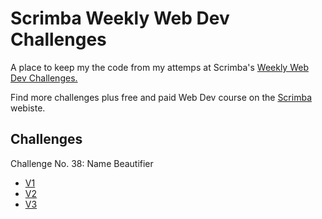 # Scrimba Weekly Web Dev Challenges
A place to keep my the code from my attemps at Scrimba's [Weekly Web Dev Challenges.](https://scrimba.com/learn/weeklychallenge)

Find more challenges plus free and paid Web Dev course on the [Scrimba](https://scrimba.com/) webiste.

## Challenges

Challenge No. 38: Name Beautifier
* [V1](https://thebimsider.github.io/scrimba-weekly-challenges/Name-Beautifer/V1/)
* [V2](https://thebimsider.github.io/scrimba-weekly-challenges/Name-Beautifer/V2/)
* [V3](https://thebimsider.github.io/scrimba-weekly-challenges/Name-Beautifer/V3/)
